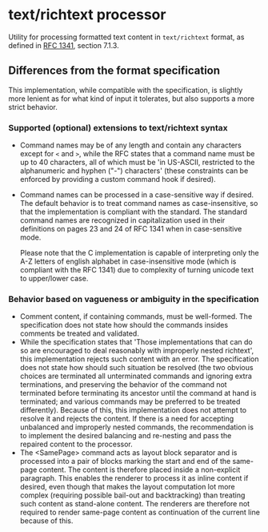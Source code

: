 # text/richtext processor

Utility for processing formatted text content in `text/richtext` format, as
defined in [RFC 1341](https://www.rfc-editor.org/rfc/rfc1341), section 7.1.3.

## Differences from the format specification

This implementation, while compatible with the specification, is slightly more
lenient as for what kind of input it tolerates, but also supports a more strict
behavior.

### Supported (optional) extensions to text/richtext syntax

- Command names may be of any length and contain any characters except for `<`
  and `>`, while the RFC states that a command name must be up to 40
  characters, all of which must be 'in US-ASCII, restricted to the alphanumeric
  and hyphen ("-") characters' (these constraints can be enforced by providing
  a custom command hook if desired).
- Command names can be processed in a case-sensitive way if desired. The
  default behavior is to treat command names as case-insensitive, so that the
  implementation is compliant with the standard. The standard command names are
  recognized in capitalization used in their definitions on pages 23 and 24 of
  RFC 1341 when in case-sensitive mode.

  Please note that the C implementation is capable of interpreting only the A-Z
  letters of english alphabet in case-insensitive mode (which is compliant with
  the RFC 1341) due to complexity of turning unicode text to upper/lower case.

### Behavior based on vagueness or ambiguity in the specification

- Comment content, if containing commands, must be well-formed. The
  specification does not state how should the commands insides comments be
  treated and validated.
- While the specification states that 'Those implementations that can do so are
  encouraged to deal reasonably with improperly nested richtext', this
  implementation rejects such content with an error. The specification does not
  state how should such situation be resolved (the two obvious choices are
  terminated all unterminated commands and ignoring extra terminations, and
  preserving the behavior of the command not terminated before terminating its
  ancestor until the command at hand is terminated; and various commands may
  be preferred to be treated differently). Because of this, this implementation
  does not attempt to resolve it and rejects the content. If there is a need
  for accepting unbalanced and improperly nested commands, the recommendation
  is to implement the desired balancing and re-nesting and pass the repaired
  content to the processor.
- The &lt;SamePage> command acts as layout block separator and is processed
  into a pair of blocks marking the start and end of the same-page content. The
  content is therefore placed inside a non-explicit paragraph. This enables the
  renderer to process it as inline content if desired, even though that makes
  the layout computation lot more complex (requiring possible bail-out and
  backtracking) than treating such content as stand-alone content. The
  renderers are therefore not required to render same-page content as
  continuation of the current line because of this.
